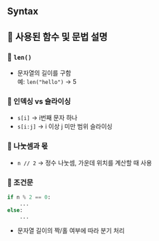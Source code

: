 ## Syntax

## 🔹 사용된 함수 및 문법 설명

### 🔹 `len()`
- 문자열의 길이를 구함  
  예: `len("hello")` → 5

### 🔹 인덱싱 vs 슬라이싱
- `s[i]` → i번째 문자 하나  
- `s[i:j]` → i 이상 j 미만 범위 슬라이싱

### 🔹 나눗셈과 몫
- `n // 2` → 정수 나눗셈, 가운데 위치를 계산할 때 사용

### 🔹 조건문
```python
if n % 2 == 0:
    ...
else:
    ...
```
- 문자열 길이의 짝/홀 여부에 따라 분기 처리
